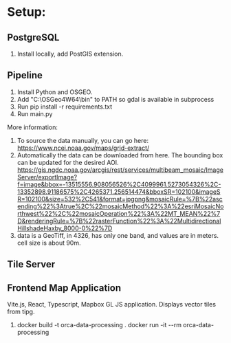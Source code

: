 # Setup:

## PostgreSQL
1. Install locally, add PostGIS extension.

## Pipeline
1. Install Python and OSGEO.
2. Add "C:\OSGeo4W64\bin" to PATH so gdal is available in subprocess
3. Run pip install -r requirements.txt
4. Run main.py

More information:
1. To source the data manually, you can go here: https://www.ncei.noaa.gov/maps/grid-extract/
2. Automatically the data can be downloaded from here. The bounding box can be updated for the desired AOI. https://gis.ngdc.noaa.gov/arcgis/rest/services/multibeam_mosaic/ImageServer/exportImage?f=image&bbox=-13515556.908056526%2C4099961.5273054326%2C-13352898.91186575%2C4265371.256514474&bboxSR=102100&imageSR=102100&size=532%2C541&format=jpgpng&mosaicRule=%7B%22ascending%22%3Atrue%2C%22mosaicMethod%22%3A%22esriMosaicNorthwest%22%2C%22mosaicOperation%22%3A%22MT_MEAN%22%7D&renderingRule=%7B%22rasterFunction%22%3A%22MultidirectionalHillshadeHaxby_8000-0%22%7D
3. data is a GeoTiff, in 4326, has only one band, and values are in meters. cell size is about 90m.

## Tile Server


## Frontend Map Application
Vite.js, React, Typescript, Mapbox GL JS application. Displays vector tiles from tipg.







1.  docker build -t orca-data-processing .
docker run -it --rm orca-data-processing



<!-- Document tool choices and rationale in the README.! -->

<!-- Provide basic documentation in the form of a README file with clear setup and execution instructions (dependencies, database setup, configs, etc.).
Include strategies (if applicable) for optimizing processing workflows (e.g., leveraging PostGIS functions, batch processing). -->